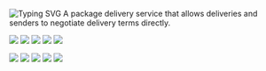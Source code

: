![Typing SVG](https://readme-typing-svg.herokuapp.com?color=%2336BCF7&lines=GetLet)
A package delivery service that allows deliveries and senders to negotiate delivery terms directly.

![](https://github-profile-summary-cards.vercel.app/api/cards/profile-details?username=Karijama&theme=solarized_dark)
![](https://github-profile-summary-cards.vercel.app/api/cards/most-commit-language?username=Karijama&theme=solarized_dark)
![](https://github-profile-summary-cards.vercel.app/api/cards/repos-per-language?username=Karijama&theme=solarized_dark)
![](https://github-profile-summary-cards.vercel.app/api/cards/stats?username=Karijama&theme=solarized_dark)
![](https://github-profile-summary-cards.vercel.app/api/cards/productive-time?username=Karijama&theme=solarized_dark)

![](https://github-profile-summary-cards.vercel.app/api/cards/profile-details?username=serito412&theme=solarized_dark)
![](https://github-profile-summary-cards.vercel.app/api/cards/most-commit-language?username=serito412&theme=solarized_dark)
![](https://github-profile-summary-cards.vercel.app/api/cards/repos-per-language?username=serito412&theme=solarized_dark)
![](https://github-profile-summary-cards.vercel.app/api/cards/stats?username=serito412&theme=solarized_dark)
![](https://github-profile-summary-cards.vercel.app/api/cards/productive-time?username=serito412&theme=solarized_dark)
